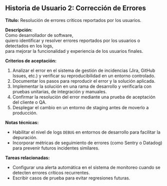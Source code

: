 ## Historia de Usuario 2: Corrección de Errores
**Título:** Resolución de errores críticos reportados por los usuarios.

**Descripción:**  
Como desarrollador de software,  
quiero identificar y resolver errores reportados por los usuarios o detectados en los logs,  
para mejorar la funcionalidad y experiencia de los usuarios finales.

**Criterios de aceptación:**
1. Analizar el error en el sistema de gestión de incidencias (Jira, GitHub Issues, etc.) y verificar su reproducibilidad en un entorno controlado.
2. Documentar los pasos para reproducir el error y la solución aplicada.
3. Implementar la solución en una rama de desarrollo y verificarla con pruebas unitarias, de integración y manuales.
4. Confirmar la resolución del error mediante una prueba de aceptación del cliente o QA.
5. Desplegar el cambio en un entorno de staging antes de moverlo a producción.

**Notas técnicas:**
- Habilitar el nivel de logs `DEBUG` en entornos de desarrollo para facilitar la depuración.
- Incorporar métricas de seguimiento de errores (como Sentry o Datadog) para prevenir futuros incidentes similares.

**Tareas relacionadas:**
- Configurar una alerta automática en el sistema de monitoreo cuando se detecten errores críticos recurrentes.
- Escribir casos de prueba para evitar regresiones futuras.

